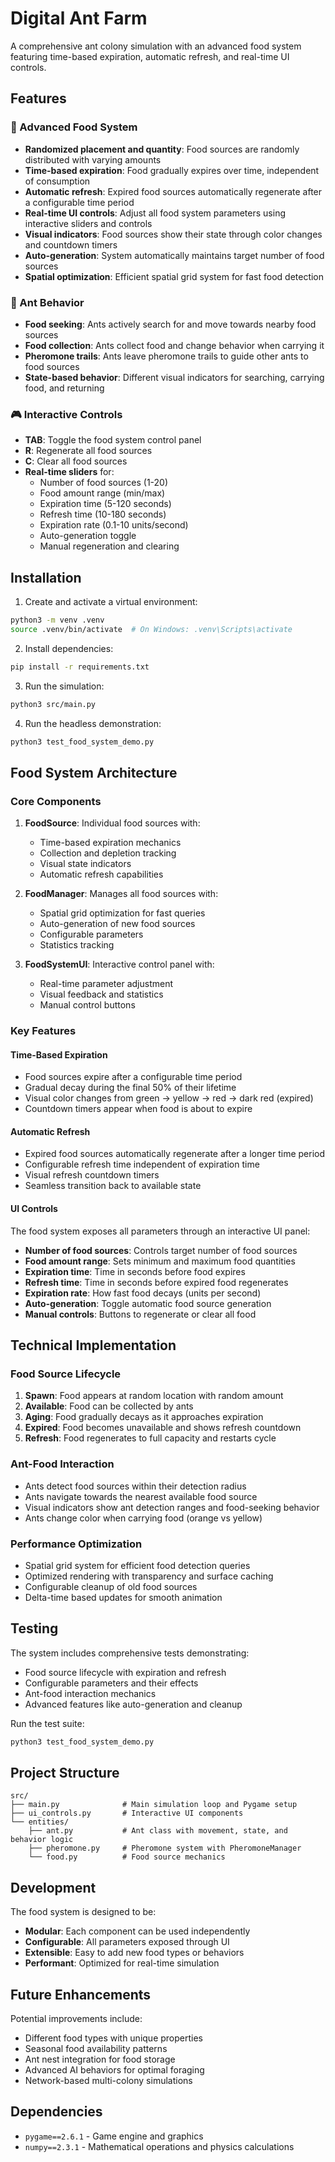 # Digital Ant Farm

A comprehensive ant colony simulation with an advanced food system featuring time-based expiration, automatic refresh, and real-time UI controls.

## Features

### 🍃 Advanced Food System
- **Randomized placement and quantity**: Food sources are randomly distributed with varying amounts
- **Time-based expiration**: Food gradually expires over time, independent of consumption
- **Automatic refresh**: Expired food sources automatically regenerate after a configurable time period
- **Real-time UI controls**: Adjust all food system parameters using interactive sliders and controls
- **Visual indicators**: Food sources show their state through color changes and countdown timers
- **Auto-generation**: System automatically maintains target number of food sources
- **Spatial optimization**: Efficient spatial grid system for fast food detection

### 🐜 Ant Behavior
- **Food seeking**: Ants actively search for and move towards nearby food sources
- **Food collection**: Ants collect food and change behavior when carrying it
- **Pheromone trails**: Ants leave pheromone trails to guide other ants to food sources
- **State-based behavior**: Different visual indicators for searching, carrying food, and returning

### 🎮 Interactive Controls
- **TAB**: Toggle the food system control panel
- **R**: Regenerate all food sources
- **C**: Clear all food sources
- **Real-time sliders** for:
  - Number of food sources (1-20)
  - Food amount range (min/max)
  - Expiration time (5-120 seconds)
  - Refresh time (10-180 seconds)
  - Expiration rate (0.1-10 units/second)
  - Auto-generation toggle
  - Manual regeneration and clearing

## Installation

1. Create and activate a virtual environment:
```bash
python3 -m venv .venv
source .venv/bin/activate  # On Windows: .venv\Scripts\activate
```

2. Install dependencies:
```bash
pip install -r requirements.txt
```

3. Run the simulation:
```bash
python3 src/main.py
```

4. Run the headless demonstration:
```bash
python3 test_food_system_demo.py
```

## Food System Architecture

### Core Components

1. **FoodSource**: Individual food sources with:
   - Time-based expiration mechanics
   - Collection and depletion tracking
   - Visual state indicators
   - Automatic refresh capabilities

2. **FoodManager**: Manages all food sources with:
   - Spatial grid optimization for fast queries
   - Auto-generation of new food sources
   - Configurable parameters
   - Statistics tracking

3. **FoodSystemUI**: Interactive control panel with:
   - Real-time parameter adjustment
   - Visual feedback and statistics
   - Manual control buttons

### Key Features

#### Time-Based Expiration
- Food sources expire after a configurable time period
- Gradual decay during the final 50% of their lifetime
- Visual color changes from green → yellow → red → dark red (expired)
- Countdown timers appear when food is about to expire

#### Automatic Refresh
- Expired food sources automatically regenerate after a longer time period
- Configurable refresh time independent of expiration time
- Visual refresh countdown timers
- Seamless transition back to available state

#### UI Controls
The food system exposes all parameters through an interactive UI panel:
- **Number of food sources**: Controls target number of food sources
- **Food amount range**: Sets minimum and maximum food quantities
- **Expiration time**: Time in seconds before food expires
- **Refresh time**: Time in seconds before expired food regenerates
- **Expiration rate**: How fast food decays (units per second)
- **Auto-generation**: Toggle automatic food source generation
- **Manual controls**: Buttons to regenerate or clear all food

## Technical Implementation

### Food Source Lifecycle
1. **Spawn**: Food appears at random location with random amount
2. **Available**: Food can be collected by ants
3. **Aging**: Food gradually decays as it approaches expiration
4. **Expired**: Food becomes unavailable and shows refresh countdown
5. **Refresh**: Food regenerates to full capacity and restarts cycle

### Ant-Food Interaction
- Ants detect food sources within their detection radius
- Ants navigate towards the nearest available food source
- Visual indicators show ant detection ranges and food-seeking behavior
- Ants change color when carrying food (orange vs yellow)

### Performance Optimization
- Spatial grid system for efficient food detection queries
- Optimized rendering with transparency and surface caching
- Configurable cleanup of old food sources
- Delta-time based updates for smooth animation

## Testing

The system includes comprehensive tests demonstrating:
- Food source lifecycle with expiration and refresh
- Configurable parameters and their effects
- Ant-food interaction mechanics
- Advanced features like auto-generation and cleanup

Run the test suite:
```bash
python3 test_food_system_demo.py
```

## Project Structure

```
src/
├── main.py              # Main simulation loop and Pygame setup
├── ui_controls.py       # Interactive UI components
└── entities/
    ├── ant.py           # Ant class with movement, state, and behavior logic
    ├── pheromone.py     # Pheromone system with PheromoneManager
    └── food.py          # Food source mechanics
```

## Development

The food system is designed to be:
- **Modular**: Each component can be used independently
- **Configurable**: All parameters exposed through UI
- **Extensible**: Easy to add new food types or behaviors
- **Performant**: Optimized for real-time simulation

## Future Enhancements

Potential improvements include:
- Different food types with unique properties
- Seasonal food availability patterns
- Ant nest integration for food storage
- Advanced AI behaviors for optimal foraging
- Network-based multi-colony simulations

## Dependencies

- `pygame==2.6.1` - Game engine and graphics
- `numpy==2.3.1` - Mathematical operations and physics calculations

